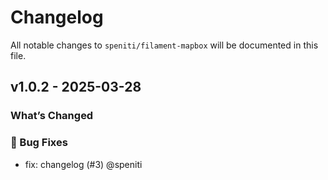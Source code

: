 # Changelog

All notable changes to `speniti/filament-mapbox` will be documented in this file.

## v1.0.2 - 2025-03-28

### What’s Changed

### 🐞 Bug Fixes

* fix: changelog (#3) @speniti

